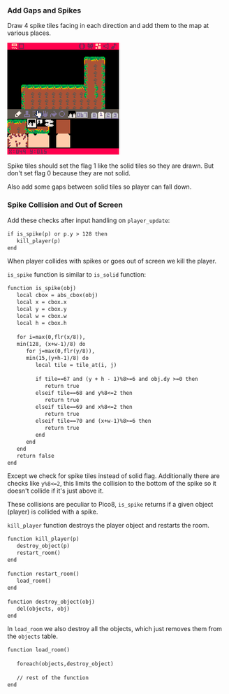 ### Add Gaps and Spikes

Draw 4 spike tiles facing in each direction and add them to the map at various places.

![add spikes](pre_add_spikes.gif)

Spike tiles should set the flag 1 like the solid tiles so they are drawn. But don't set flag 0 because they are not solid.

Also add some gaps between solid tiles so player can fall down.

### Spike Collision and Out of Screen

Add these checks after input handling on `player_update`:

    if is_spike(p) or p.y > 128 then
       kill_player(p)
    end

When player collides with spikes or goes out of screen we kill the player.

`is_spike` function is similar to `is_solid` function:

    function is_spike(obj)
       local cbox = abs_cbox(obj)
       local x = cbox.x
       local y = cbox.y
       local w = cbox.w
       local h = cbox.h

       for i=max(0,flr(x/8)),
       min(128, (x+w-1)/8) do
          for j=max(0,flr(y/8)),
          min(15,(y+h-1)/8) do
             local tile = tile_at(i, j)

             if tile==67 and (y + h - 1)%8>=6 and obj.dy >=0 then
                return true
             elseif tile==68 and y%8<=2 then
                return true
             elseif tile==69 and x%8<=2 then
                return true
             elseif tile==70 and (x+w-1)%8>=6 then
                return true
             end
          end
       end
       return false
    end

Except we check for spike tiles instead of solid flag. Additionally there are checks like `y%8<=2`, this limits the collision to the bottom of the spike so it doesn't collide if it's just above it.

These collisions are peculiar to Pico8, `is_spike` returns if a given object (player) is collided with a spike.

`kill_player` function destroys the player object and restarts the room.

    function kill_player(p)
       destroy_object(p)
       restart_room()
    end

    function restart_room()
       load_room()
    end

    function destroy_object(obj)
       del(objects, obj)
    end


In `load_room` we also destroy all the objects, which just removes them from the `objects` table.

    function load_room()

       foreach(objects,destroy_object)

       // rest of the function
    end
